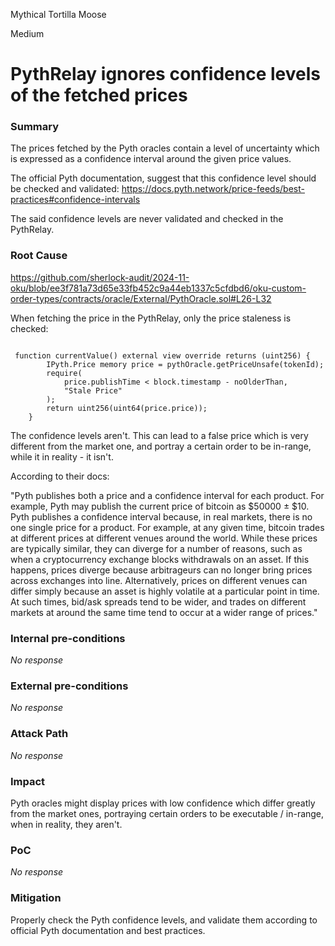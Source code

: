 Mythical Tortilla Moose

Medium

# PythRelay ignores confidence levels of the fetched prices

### Summary

The prices fetched by the Pyth oracles contain a level of uncertainty which is expressed as a confidence interval around the given price values. 

The official Pyth documentation, suggest that this confidence level should be checked and validated: 
https://docs.pyth.network/price-feeds/best-practices#confidence-intervals

The said confidence levels are never validated and checked in the PythRelay.

### Root Cause

https://github.com/sherlock-audit/2024-11-oku/blob/ee3f781a73d65e33fb452c9a44eb1337c5cfdbd6/oku-custom-order-types/contracts/oracle/External/PythOracle.sol#L26-L32

When fetching the price in the PythRelay, only the price staleness is checked: 

```solidity

 function currentValue() external view override returns (uint256) {
        IPyth.Price memory price = pythOracle.getPriceUnsafe(tokenId);
        require(
            price.publishTime < block.timestamp - noOlderThan,
            "Stale Price"
        );
        return uint256(uint64(price.price));
    }

```

The confidence levels aren't. This can lead to a false price which is very different from the market one, and portray a certain order to be in-range, while it in reality - it isn't. 

According to their docs: 

"Pyth publishes both a price and a confidence interval for each product. For example, Pyth may publish the current price of bitcoin as $50000 ± $10. Pyth publishes a confidence interval because, in real markets, there is no one single price for a product. For example, at any given time, bitcoin trades at different prices at different venues around the world. While these prices are typically similar, they can diverge for a number of reasons, such as when a cryptocurrency exchange blocks withdrawals on an asset. If this happens, prices diverge because arbitrageurs can no longer bring prices across exchanges into line. Alternatively, prices on different venues can differ simply because an asset is highly volatile at a particular point in time. At such times, bid/ask spreads tend to be wider, and trades on different markets at around the same time tend to occur at a wider range of prices."

### Internal pre-conditions

_No response_

### External pre-conditions

_No response_

### Attack Path

_No response_

### Impact

Pyth oracles might display prices with low confidence which differ greatly from the market ones, portraying certain orders to be executable / in-range, when in reality, they aren't. 

### PoC

_No response_

### Mitigation

Properly check the Pyth confidence levels, and validate them according to official Pyth documentation and best practices.